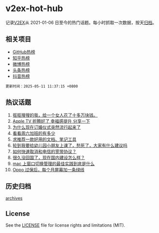 # v2ex-hot-hub

 记录[V2EX](https://www.v2ex.com/)从 2021-01-06 日至今的热门话题。每小时抓取一次数据，按天[归档](archives)。
 
 ## 相关项目

- [GitHub热榜](https://github.com/lonnyzhang423/github-hot-hub)
- [知乎热榜](https://github.com/lonnyzhang423/zhihu-hot-hub)
- [微博热榜](https://github.com/lonnyzhang423/weibo-hot-hub)
- [头条热榜](https://github.com/lonnyzhang423/toutiao-hot-hub)
- [抖音热榜](https://github.com/lonnyzhang423/douyin-hot-hub)


 `更新时间：2025-05-11 11:37:15 +0800`

## 热议话题

1. [抠抠搜搜的我，给一个女人花了十多万块钱。](https://www.v2ex.com/t/1130863)
1. [Apple TV 折腾好了 幸福感提升 分享一下](https://www.v2ex.com/t/1130858)
1. [为什么现在订婚仪式突然流行起来了](https://www.v2ex.com/t/1130836)
1. [看看周六加班的有多少](https://www.v2ex.com/t/1130852)
1. [求推荐一款好用的文档、笔记工具](https://www.v2ex.com/t/1130860)
1. [轮到我要给幼儿园小朋友上课了，愁死了，大家有什么建议吗](https://www.v2ex.com/t/1130936)
1. [如何快速取消和电信的宽带协议？](https://www.v2ex.com/t/1130861)
1. [很久没回国了，现在国内建设怎么样？](https://www.v2ex.com/t/1130924)
1. [mac 上窗口切换管理的最佳实践到底是什么](https://www.v2ex.com/t/1130841)
1. [Oppo 过保后，每个月屏幕加一条绿线](https://www.v2ex.com/t/1130838)

## 历史归档

[archives](archives)

## License

See the [LICENSE](LICENSE) file for license rights and limitations (MIT).
